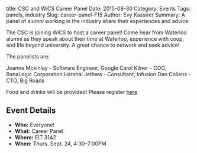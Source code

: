 title: CSC and WiCS Career Panel
Date: 2015-08-30
Category: Events
Tags: panels, industry
Slug: career-panel-F15
Author: Evy Kassirer
Summary: A panel of alumni working in the industry share their experiences and advice.

The CSC is joining WiCS to host a career panel! Come hear from Waterloo alumni 
as they speak about their time at Waterloo, experience with coop, and life 
beyond university. A great chance to network and seek advice!

The panelists are:

Joanne Mckinley - Software Engineer, Google
Carol Kilner - COO, BanaLogic Corporation
Harshal Jethwa - Consultant, Infusion
Dan Collens - CTO, Big Roads

Food and drinks will be provided! Please register [here](https://docs.google.com/forms/d/1G-8LFLgxQUkahXvODpS2cVSvceNibTt18Uc8TnhlKI8/viewform?usp=send_form)

## Event Details ##

+ **Who:** Everyone!
+ **What:** Career Panel
+ **Where:** EIT 3142
+ **When:** Thurs. Sept. 24, 4:30&ndash;7:00PM
